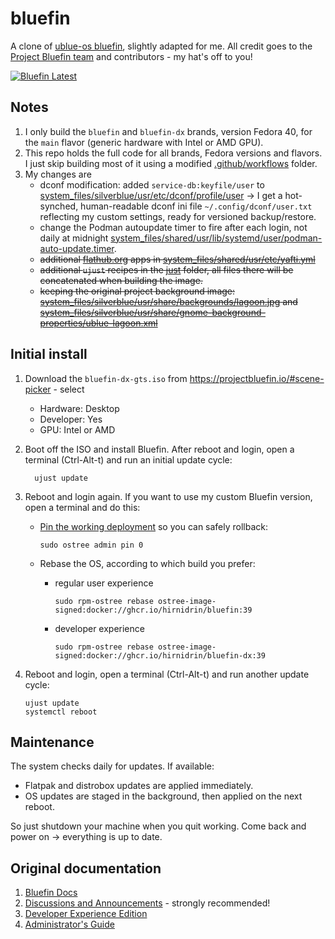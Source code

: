 # bluefin

A clone of [ublue-os bluefin](https://github.com/ublue-os/bluefin), slightly adapted for me. All credit goes to the [Project Bluefin team](https://projectbluefin.io/) and contributors - my hat's off to you!

[![Bluefin Latest](https://github.com/hirnidrin/bluefin/actions/workflows/build-latest-bluefin.yml/badge.svg)](https://github.com/hirnidrin/bluefin/actions/workflows/build-latest-bluefin.yml)

## Notes

1. I only build the `bluefin` and `bluefin-dx` brands, version Fedora 40, for the `main` flavor (generic hardware with Intel or AMD GPU).
1. This repo holds the full code for all brands, Fedora versions and flavors. I just skip building most of it using a modified [.github/workflows](.github/workflows) folder.
1. My changes are
   * dconf modification: added `service-db:keyfile/user` to [system_files/silverblue/usr/etc/dconf/profile/user](system_files/silverblue/usr/etc/dconf/profile/user) -> I get a hot-synched, human-readable dconf ini file `~/.config/dconf/user.txt` reflecting my custom settings, ready for versioned backup/restore.
   * change the Podman autoupdate timer to fire after each login, not daily at midnight [system_files/shared/usr/lib/systemd/user/podman-auto-update.timer](system_files/shared/usr/lib/systemd/user/podman-auto-update.timer).
   * ~~additional [flathub.org](https://flathub.org/) apps in [system_files/shared/usr/etc/yafti.yml](system_files/shared/usr/etc/yafti.yml)~~
   * ~~additional `ujust` recipes in the [just](just) folder, all files there will be concatenated when building the image.~~
   * ~~keeping the original project background image: [system_files/silverblue/usr/share/backgrounds/lagoon.jpg](system_files/silverblue/usr/share/backgrounds/lagoon.jpg) and [system_files/silverblue/usr/share/gnome-background-properties/ublue-lagoon.xml](system_files/silverblue/usr/share/gnome-background-properties/ublue-lagoon.xml)~~

## Initial install

1. Download the `bluefin-dx-gts.iso` from https://projectbluefin.io/#scene-picker  - select
   * Hardware: Desktop
   * Developer: Yes
   * GPU: Intel or AMD

1. Boot off the ISO and install Bluefin. After reboot and login, open a terminal (Ctrl-Alt-t) and run an initial update cycle:

         ujust update

1. Reboot and login again. If you want to use my custom Bluefin version, open a terminal and do this:

   * [Pin the working deployment](https://docs.fedoraproject.org/en-US/fedora-silverblue/faq/#_how_can_i_upgrade_my_system_to_the_next_major_version_for_instance_rawhide_or_an_upcoming_fedora_release_branch_while_keeping_my_current_deployment) so you can safely rollback:

         sudo ostree admin pin 0

   * Rebase the OS, according to which build you prefer:
     * regular user experience

           sudo rpm-ostree rebase ostree-image-signed:docker://ghcr.io/hirnidrin/bluefin:39

     * developer experience

           sudo rpm-ostree rebase ostree-image-signed:docker://ghcr.io/hirnidrin/bluefin-dx:39

1. Reboot and login, open a terminal (Ctrl-Alt-t) and run another update cycle:

       ujust update
       systemctl reboot

## Maintenance

The system checks daily for updates. If available:
   * Flatpak and distrobox updates are applied immediately.
   * OS updates are staged in the background, then applied on the next reboot.

So just shutdown your machine when you quit working. Come back and power on -> everything is up to date.

## Original documentation

1. [Bluefin Docs](https://universal-blue.discourse.group/docs?category=6)
2. [Discussions and Announcements](https://universal-blue.discourse.group/c/bluefin/6) - strongly recommended!
3. [Developer Experience Edition](https://universal-blue.discourse.group/t/bluefin-dx-the-bluefin-developer-experience/39)
4. [Administrator's Guide](https://universal-blue.discourse.group/t/bluefin-administrators-guide/40)
